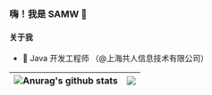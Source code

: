 ### 嗨！我是 SAMW 👋

#### 关于我

- 💼 Java 开发工程师 （@上海共人信息技术有限公司）

| <img align="center" src="https://github-readme-stats.vercel.app/api?username=Im-SAMW&show_icons=true&include_all_commits=true&hide_border=true" alt="Anurag's github stats" /> | <img align="center" src="https://github-readme-stats.vercel.app/api/top-langs/?username=Im-SAMW&layout=compact&hide_border=true" /> |
| ------------- | ------------- |


<!--
**Im-SAMW/Im-SAMW** is a ✨ _special_ ✨ repository because its `README.md` (this file) appears on your GitHub profile.

Here are some ideas to get you started:

- 🔭 I’m currently working on ...
- 🌱 I’m currently learning ...
- 👯 I’m looking to collaborate on ...
- 🤔 I’m looking for help with ...
- 💬 Ask me about ...
- 📫 How to reach me: ...
- 😄 Pronouns: ...
- ⚡ Fun fact: ...
-->
